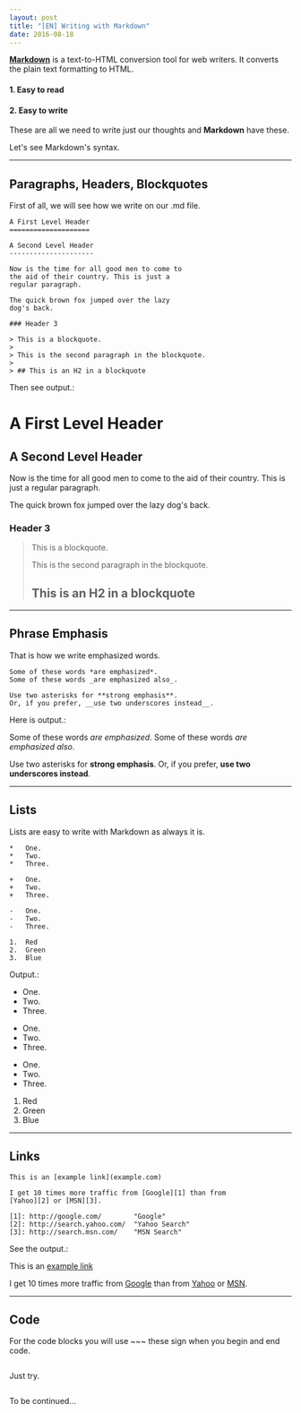 ```yaml
---
layout: post
title: "[EN] Writing with Markdown"
date: 2016-08-18
---
```


[**Markdown**](https://daringfireball.net/projects/markdown/basics) is a text-to-HTML conversion tool for web writers. 
It converts the plain text formatting to HTML.

#### 1. Easy to read

#### 2. Easy to write 

These are all we need to write just our thoughts and **Markdown** have these.

Let's see Markdown's syntax.

---

## Paragraphs, Headers, Blockquotes

First of all, we will see how we write on our .md file.

~~~
A First Level Header
====================

A Second Level Header
---------------------

Now is the time for all good men to come to
the aid of their country. This is just a
regular paragraph.

The quick brown fox jumped over the lazy
dog's back.

### Header 3

> This is a blockquote.
> 
> This is the second paragraph in the blockquote.
>
> ## This is an H2 in a blockquote
~~~

Then see output.:

A First Level Header
====================

A Second Level Header
---------------------

Now is the time for all good men to come to
the aid of their country. This is just a
regular paragraph.

The quick brown fox jumped over the lazy
dog's back.

### Header 3

> This is a blockquote.
> 
> This is the second paragraph in the blockquote.
>
> ## This is an H2 in a blockquote

---

## Phrase Emphasis

That is how we write emphasized words.

~~~
Some of these words *are emphasized*.
Some of these words _are emphasized also_.

Use two asterisks for **strong emphasis**.
Or, if you prefer, __use two underscores instead__.
~~~

Here is output.: 

Some of these words *are emphasized*.
Some of these words _are emphasized also_.

Use two asterisks for **strong emphasis**.
Or, if you prefer, __use two underscores instead__.

---

## Lists

Lists are easy to write with Markdown as always it is.

~~~
*   One.
*   Two.
*   Three.

+   One.
+   Two.
+   Three.

-   One.
-   Two.
-   Three.

1.  Red
2.  Green
3.  Blue
~~~

Output.:

*   One.
*   Two.
*   Three.

+   One.
+   Two.
+   Three.

-   One.
-   Two.
-   Three.

1.  Red
2.  Green
3.  Blue

---

## Links

~~~
This is an [example link](example.com)

I get 10 times more traffic from [Google][1] than from
[Yahoo][2] or [MSN][3].

[1]: http://google.com/        "Google"
[2]: http://search.yahoo.com/  "Yahoo Search"
[3]: http://search.msn.com/    "MSN Search"
~~~

See the output.:

This is an [example link](example.com)

I get 10 times more traffic from [Google][1] than from
[Yahoo][2] or [MSN][3].

[1]: http://google.com/        "Google"
[2]: http://search.yahoo.com/  "Yahoo Search"
[3]: http://search.msn.com/    "MSN Search"

---

## Code

For the code blocks you will use ~~~ these sign when you begin and end code.

~~~
  ~~~
  Just try.
  ~~~
~~~



To be continued...
